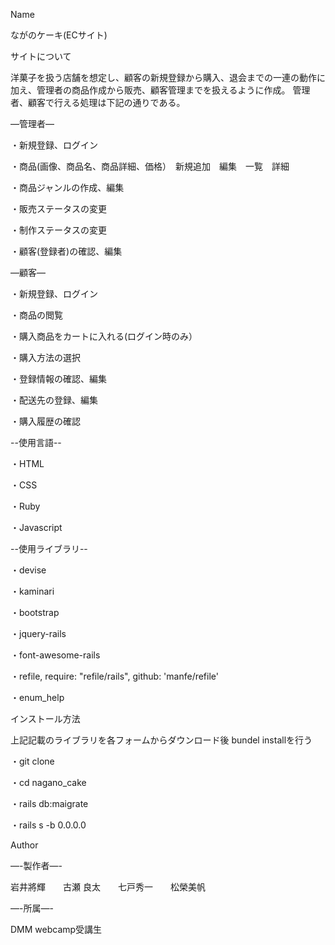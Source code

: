Name

ながのケーキ(ECサイト)

サイトについて

洋菓子を扱う店舗を想定し、顧客の新規登録から購入、退会までの一連の動作に加え、管理者の商品作成から販売、顧客管理までを扱えるように作成。
管理者、顧客で行える処理は下記の通りである。



—管理者—


・新規登録、ログイン

・商品(画像、商品名、商品詳細、価格）　新規追加　編集　一覧　詳細

・商品ジャンルの作成、編集

・販売ステータスの変更

・制作ステータスの変更

・顧客(登録者)の確認、編集


—顧客—


・新規登録、ログイン

・商品の閲覧

・購入商品をカートに入れる(ログイン時のみ）

・購入方法の選択

・登録情報の確認、編集

・配送先の登録、編集

・購入履歴の確認


--使用言語--


・HTML 

・CSS

・Ruby

・Javascript


--使用ライブラリ--

・devise

・kaminari

・bootstrap

・jquery-rails

・font-awesome-rails

・refile, require: "refile/rails", github: 'manfe/refile'

・enum_help


インストール方法


上記記載のライブラリを各フォームからダウンロード後
bundel installを行う

・git clone 

・cd nagano_cake

・rails db:maigrate

・rails s -b 0.0.0.0

Author

—-製作者—-

岩井將輝　　古瀬 良太　　七戸秀一　　松榮美帆

—-所属—-

DMM webcamp受講生
